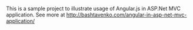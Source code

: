This is a sample project to illustrate usage of Angular.js in ASP.Net MVC application.
See more at http://bashtavenko.com/angular-in-asp-net-mvc-application/
